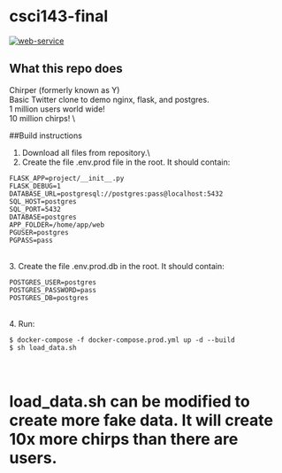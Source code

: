 # csci143-final
[![web-service](https://github.com/justinchiao/csci143-final/actions/workflows/web-service.yml/badge.svg)](https://github.com/justinchiao/csci143-final/actions/workflows/web-service.yml)

## What this repo does
Chirper (formerly known as Y) \
Basic Twitter clone to demo nginx, flask, and postgres. \
1 million users world wide! \
10 million chirps! \

##Build instructions
1. Download all files from repository.\
2. Create the file .env.prod file in the root. It should contain:
```
FLASK_APP=project/__init__.py
FLASK_DEBUG=1
DATABASE_URL=postgresql://postgres:pass@localhost:5432
SQL_HOST=postgres
SQL_PORT=5432
DATABASE=postgres
APP_FOLDER=/home/app/web
PGUSER=postgres
PGPASS=pass
```
\
3. Create the file .env.prod.db in the root. It should contain:
```
POSTGRES_USER=postgres
POSTGRES_PASSWORD=pass
POSTGRES_DB=postgres
```
\
4. Run: 
```
$ docker-compose -f docker-compose.prod.yml up -d --build
$ sh load_data.sh

```
\
load_data.sh can be modified to create more fake data. It will create 10x more chirps than there are users.
=======

